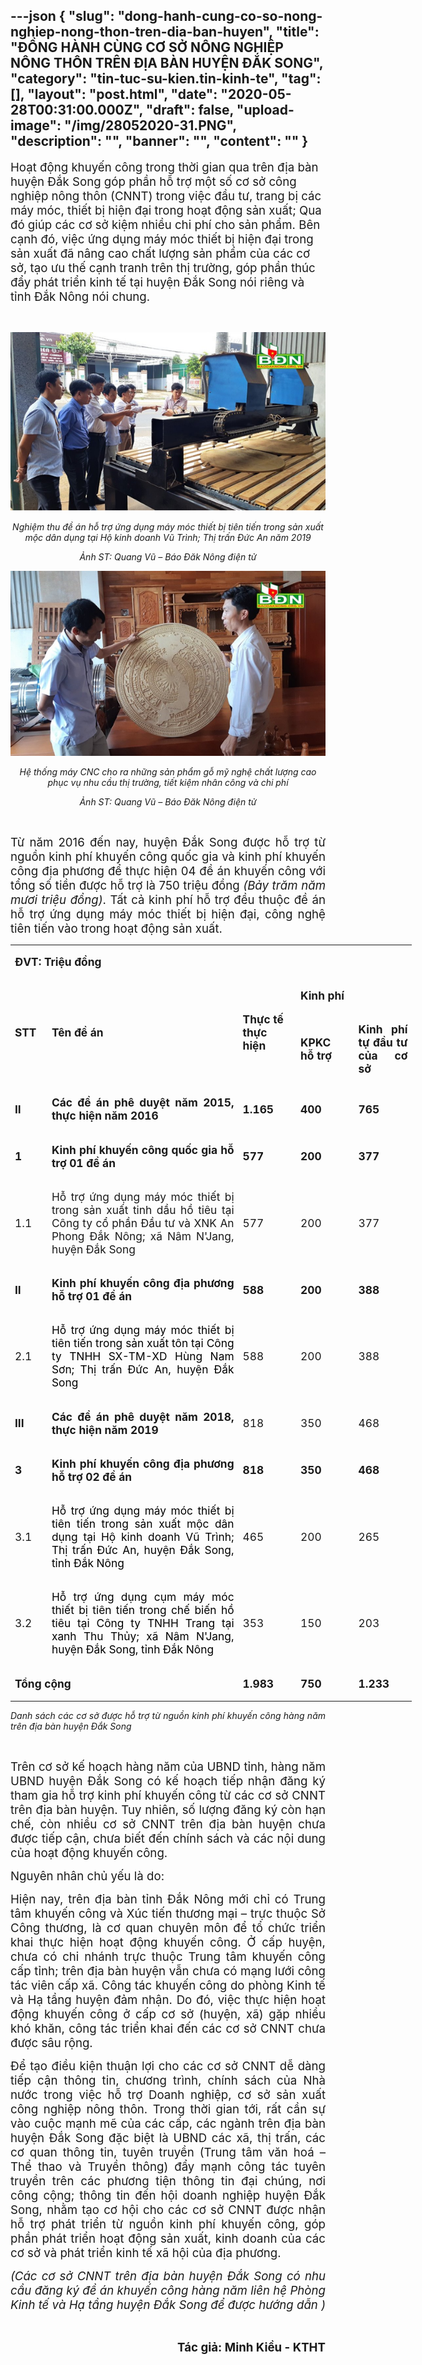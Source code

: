 ---json
{
    "slug": "dong-hanh-cung-co-so-nong-nghiep-nong-thon-tren-dia-ban-huyen",
    "title": "ĐỒNG HÀNH CÙNG CƠ SỞ NÔNG NGHIỆP NÔNG THÔN  TRÊN ĐỊA BÀN HUYỆN ĐẮK SONG",
    "category": "tin-tuc-su-kien.tin-kinh-te",
    "tag": [],
    "layout": "post.html",
    "date": "2020-05-28T00:31:00.000Z",
    "draft": false,
    "upload-image": "/img/28052020-31.PNG",
    "description": "",
    "banner": "",
    "__content__": ""
}
---
<p><span style="font-size:14.0pt">Hoạt động khuyến c&ocirc;ng trong thời gian qua tr&ecirc;n địa b&agrave;n huyện Đắk Song g&oacute;p phần hỗ trợ một số cơ sở c&ocirc;ng nghiệp n&ocirc;ng th&ocirc;n (CNNT) trong việc đầu tư, trang bị c&aacute;c m&aacute;y m&oacute;c, thiết bị hiện đại trong hoạt động sản xuất; Qua đ&oacute; gi&uacute;p c&aacute;c cơ sở kiệm nhiều chi ph&iacute; cho sản phẩm. B&ecirc;n cạnh đ&oacute;, việc ứng dụng m&aacute;y m&oacute;c thiết bị hiện đại trong sản xuất đ&atilde; n&acirc;ng cao chất lượng sản phẩm của c&aacute;c cơ sở, tạo ưu thế cạnh tranh tr&ecirc;n thị trường, g&oacute;p phần th&uacute;c đẩy ph&aacute;t triển kinh tế tại huyện Đắk Song n&oacute;i ri&ecirc;ng v&agrave; tỉnh Đắk N&ocirc;ng n&oacute;i chung.</span></p>

<p>&nbsp;</p>

<p style="text-align:center"><img alt="" src="/img/28052020-30.PNG" /></p>

<p style="text-align:center"><em><span style="font-size:10.5pt">Nghiệm thu đề &aacute;n hỗ trợ ứng dụng m&aacute;y m&oacute;c thiết bị ti&ecirc;n tiến trong sản xuất mộc d&acirc;n dụng tại Hộ kinh doanh Vũ Tr&igrave;nh; Thị trấn Đức An năm 2019</span></em></p>

<p style="text-align:center"><em><span style="font-size:10.5pt">Ảnh ST: Quang Vũ &ndash; B&aacute;o Đăk N&ocirc;ng điện tử</span></em></p>

<p style="text-align:center"><img alt="" src="/img/28052020-31.PNG" /></p>

<p style="text-align:center"><em><span style="font-size:10.5pt">Hệ thống m&aacute;y CNC cho ra những sản phẩm gỗ mỹ nghệ chất lượng cao phục vụ nhu cầu thị trường, tiết kiệm nh&acirc;n c&ocirc;ng v&agrave; chi ph&iacute;</span></em></p>

<p style="text-align:center"><em><span style="font-size:10.5pt">Ảnh ST: Quang Vũ &ndash; B&aacute;o Đăk N&ocirc;ng điện tử</span></em></p>

<p>&nbsp;</p>

<p style="text-align:justify"><span style="font-size:14.0pt">Từ năm 2016 đến nay, huyện Đắk Song được hỗ trợ từ nguồn kinh ph&iacute; khuyến c&ocirc;ng quốc gia v&agrave; kinh ph&iacute; khuyến c&ocirc;ng địa phương để thực hiện 04 đề &aacute;n khuyến c&ocirc;ng với tổng số tiền được hỗ trợ l&agrave; 750 triệu đồng <em>(Bảy trăm năm mươi triệu đồng)</em>. Tất cả kinh ph&iacute; hỗ trợ đều thuộc đề &aacute;n hỗ trợ ứng dụng m&aacute;y m&oacute;c thiết bị hiện đại, c&ocirc;ng nghệ ti&ecirc;n tiến v&agrave;o trong hoạt động sản xuất.</span></p>

<table cellspacing="0" class="Table" style="border-collapse:collapse; border:undefined; width:481.8pt">
	<tbody>
		<tr>
			<td colspan="5" style="width:481.8pt">
			<p style="text-align:justify"><strong><span style="font-size:13.0pt">ĐVT: Triệu đồng</span></strong></p>
			</td>
		</tr>
		<tr>
			<td rowspan="2" style="width:35.4pt">
			<p style="text-align:justify"><strong><span style="font-size:13.0pt">STT</span></strong></p>
			</td>
			<td rowspan="2" style="width:255.3pt">
			<p style="text-align:justify"><strong><span style="font-size:13.0pt">T&ecirc;n đề &aacute;n</span></strong></p>
			</td>
			<td rowspan="2" style="width:63.55pt">
			<p style="text-align:justify"><strong><span style="font-size:13.0pt">Thực tế</span></strong><br />
			<strong><span style="font-size:13.0pt"><strong>thực hiện</strong></span></strong></p>
			</td>
			<td colspan="2" style="width:127.55pt">
			<p style="text-align:justify"><strong><span style="font-size:13.0pt">Kinh ph&iacute;</span></strong></p>
			</td>
		</tr>
		<tr>
			<td style="width:63.75pt">
			<p style="text-align:justify"><strong><span style="font-size:13.0pt">KPKC</span></strong><br />
			<strong><span style="font-size:13.0pt"><strong>hỗ trợ</strong></span></strong></p>
			</td>
			<td style="width:63.8pt">
			<p style="text-align:justify"><strong><span style="font-size:13.0pt">Kinh ph&iacute; tự đầu tư của cơ sở</span></strong></p>
			</td>
		</tr>
		<tr>
			<td style="width:35.4pt">
			<p style="text-align:justify"><strong><span style="font-size:13.0pt">II</span></strong></p>
			</td>
			<td style="width:255.3pt">
			<p style="text-align:justify"><strong><span style="font-size:13.0pt">C&aacute;c đề &aacute;n ph&ecirc; duyệt năm 2015, thực hiện năm 2016</span></strong></p>
			</td>
			<td style="width:63.55pt">
			<p style="text-align:justify"><strong><span style="font-size:13.0pt">1.165</span></strong></p>
			</td>
			<td style="width:63.75pt">
			<p style="text-align:justify"><strong><span style="font-size:13.0pt">400</span></strong></p>
			</td>
			<td style="width:63.8pt">
			<p style="text-align:justify"><strong><span style="font-size:13.0pt">765</span></strong></p>
			</td>
		</tr>
		<tr>
			<td style="width:35.4pt">
			<p style="text-align:justify"><strong><span style="font-size:13.0pt">1</span></strong></p>
			</td>
			<td style="width:255.3pt">
			<p style="text-align:justify"><strong><span style="font-size:13.0pt">Kinh ph&iacute; khuyến c&ocirc;ng quốc gia hỗ trợ 01 đề &aacute;n</span></strong></p>
			</td>
			<td style="width:63.55pt">
			<p style="text-align:justify"><strong><span style="font-size:13.0pt">577</span></strong></p>
			</td>
			<td style="width:63.75pt">
			<p style="text-align:justify"><strong><span style="font-size:13.0pt">200</span></strong></p>
			</td>
			<td style="width:63.8pt">
			<p style="text-align:justify"><strong><span style="font-size:13.0pt">377</span></strong></p>
			</td>
		</tr>
		<tr>
			<td style="width:35.4pt">
			<p style="text-align:justify"><span style="font-size:13.0pt">1.1</span></p>
			</td>
			<td style="width:255.3pt">
			<p style="text-align:justify"><span style="font-size:13.0pt">Hỗ trợ ứng dụng m&aacute;y m&oacute;c thiết bị trong sản xuất tinh dầu hồ ti&ecirc;u tại C&ocirc;ng ty cổ phần Đầu tư v&agrave; XNK An Phong Đắk N&ocirc;ng; x&atilde; N&acirc;m N&#39;Jang, huyện Đắk Song</span></p>
			</td>
			<td style="width:63.55pt">
			<p style="text-align:justify"><span style="font-size:13.0pt">577</span></p>
			</td>
			<td style="width:63.75pt">
			<p style="text-align:justify"><span style="font-size:13.0pt">200</span></p>
			</td>
			<td style="width:63.8pt">
			<p style="text-align:justify"><span style="font-size:13.0pt">377</span></p>
			</td>
		</tr>
		<tr>
			<td style="width:35.4pt">
			<p style="text-align:justify"><strong><span style="font-size:13.0pt">II</span></strong></p>
			</td>
			<td style="width:255.3pt">
			<p style="text-align:justify"><strong><span style="font-size:13.0pt">Kinh ph&iacute; khuyến c&ocirc;ng địa phương hỗ trợ 01 đề &aacute;n</span></strong></p>
			</td>
			<td style="width:63.55pt">
			<p style="text-align:justify"><strong><span style="font-size:13.0pt">588</span></strong></p>
			</td>
			<td style="width:63.75pt">
			<p style="text-align:justify"><strong><span style="font-size:13.0pt">200</span></strong></p>
			</td>
			<td style="width:63.8pt">
			<p style="text-align:justify"><strong><span style="font-size:13.0pt">388</span></strong></p>
			</td>
		</tr>
		<tr>
			<td style="width:35.4pt">
			<p style="text-align:justify"><span style="font-size:13.0pt">2.1</span></p>
			</td>
			<td style="width:255.3pt">
			<p style="text-align:justify"><span style="font-size:13.0pt"><span style="color:black">Hỗ trợ ứng dụng m&aacute;y m&oacute;c thiết bị ti&ecirc;n tiến trong sản xuất t&ocirc;n tại C&ocirc;ng ty TNHH SX-TM-XD H&ugrave;ng Nam Sơn; Thị trấn Đức An, huyện Đắk Song</span></span></p>
			</td>
			<td style="width:63.55pt">
			<p style="text-align:justify"><span style="font-size:13.0pt">588</span></p>
			</td>
			<td style="width:63.75pt">
			<p style="text-align:justify"><span style="font-size:13.0pt">200</span></p>
			</td>
			<td style="width:63.8pt">
			<p style="text-align:justify"><span style="font-size:13.0pt">388</span></p>
			</td>
		</tr>
		<tr>
			<td style="width:35.4pt">
			<p style="text-align:justify"><strong><span style="font-size:13.0pt">III</span></strong></p>
			</td>
			<td style="width:255.3pt">
			<p style="text-align:justify"><strong><span style="font-size:13.0pt">C&aacute;c đề &aacute;n ph&ecirc; duyệt năm 2018, thực hiện năm 2019</span></strong></p>
			</td>
			<td style="width:63.55pt">
			<p style="text-align:justify"><span style="font-size:13.0pt">818</span></p>
			</td>
			<td style="width:63.75pt">
			<p style="text-align:justify"><span style="font-size:13.0pt">350</span></p>
			</td>
			<td style="width:63.8pt">
			<p style="text-align:justify"><span style="font-size:13.0pt">468</span></p>
			</td>
		</tr>
		<tr>
			<td style="width:35.4pt">
			<p style="text-align:justify"><strong><span style="font-size:13.0pt">3</span></strong></p>
			</td>
			<td style="width:255.3pt">
			<p style="text-align:justify"><strong><span style="font-size:13.0pt">Kinh ph&iacute; khuyến c&ocirc;ng địa phương hỗ trợ 02 đề &aacute;n</span></strong></p>
			</td>
			<td style="width:63.55pt">
			<p style="text-align:justify"><strong><span style="font-size:13.0pt">818</span></strong></p>
			</td>
			<td style="width:63.75pt">
			<p style="text-align:justify"><strong><span style="font-size:13.0pt">350</span></strong></p>
			</td>
			<td style="width:63.8pt">
			<p style="text-align:justify"><strong><span style="font-size:13.0pt">468</span></strong></p>
			</td>
		</tr>
		<tr>
			<td style="width:35.4pt">
			<p style="text-align:justify"><span style="font-size:13.0pt">3.1</span></p>
			</td>
			<td style="width:255.3pt">
			<p style="text-align:justify"><span style="font-size:13.0pt"><span style="color:black">Hỗ trợ ứng dụng m&aacute;y m&oacute;c thiết bị ti&ecirc;n tiến trong sản xuất mộc d&acirc;n dụng tại Hộ kinh doanh Vũ Tr&igrave;nh; Thị trấn Đức An, huyện Đắk Song, tỉnh Đắk N&ocirc;ng</span></span></p>
			</td>
			<td style="width:63.55pt">
			<p style="text-align:justify"><span style="font-size:13.0pt">465</span></p>
			</td>
			<td style="width:63.75pt">
			<p style="text-align:justify"><span style="font-size:13.0pt">200</span></p>
			</td>
			<td style="width:63.8pt">
			<p style="text-align:justify"><span style="font-size:13.0pt">265</span></p>
			</td>
		</tr>
		<tr>
			<td style="width:35.4pt">
			<p style="text-align:justify"><span style="font-size:13.0pt">3.2</span></p>
			</td>
			<td style="width:255.3pt">
			<p style="text-align:justify"><span style="font-size:13.0pt"><span style="color:black">Hỗ trợ ứng dụng cụm m&aacute;y m&oacute;c thiết bị ti&ecirc;n tiến trong chế biến hồ ti&ecirc;u tại C&ocirc;ng ty TNHH Trang tại xanh Thu Thủy; x&atilde; N&acirc;m N&#39;Jang, huyện Đắk Song, tỉnh Đắk N&ocirc;ng</span></span></p>
			</td>
			<td style="width:63.55pt">
			<p style="text-align:justify"><span style="font-size:13.0pt">353</span></p>
			</td>
			<td style="width:63.75pt">
			<p style="text-align:justify"><span style="font-size:13.0pt">150</span></p>
			</td>
			<td style="width:63.8pt">
			<p style="text-align:justify"><span style="font-size:13.0pt">203</span></p>
			</td>
		</tr>
		<tr>
			<td colspan="2" style="width:290.7pt">
			<p style="text-align:justify"><strong><span style="font-size:13.0pt">Tổng cộng</span></strong></p>
			</td>
			<td style="width:63.55pt">
			<p style="text-align:justify"><strong><span style="font-size:13.0pt">1.983</span></strong></p>
			</td>
			<td style="width:63.75pt">
			<p style="text-align:justify"><strong><span style="font-size:13.0pt">750</span></strong></p>
			</td>
			<td style="width:63.8pt">
			<p style="text-align:justify"><strong><span style="font-size:13.0pt">1.233</span></strong></p>
			</td>
		</tr>
	</tbody>
</table>

<p style="text-align:justify"><em>Danh s&aacute;ch c&aacute;c cơ sở được hỗ trợ từ nguồn kinh ph&iacute; khuyến c&ocirc;ng h&agrave;ng năm tr&ecirc;n địa b&agrave;n huyện Đắk Song</em></p>

<p style="text-align:justify">&nbsp;</p>

<p style="text-align:justify"><span style="font-size:14.0pt">Tr&ecirc;n cơ sở kế hoạch h&agrave;ng năm của UBND tỉnh, h&agrave;ng năm UBND huyện Đắk Song c&oacute; kế hoạch tiếp nhận đăng k&yacute; tham gia hỗ trợ kinh ph&iacute; khuyến c&ocirc;ng từ c&aacute;c cơ sở CNNT tr&ecirc;n địa b&agrave;n huyện. Tuy nhi&ecirc;n, số lượng đăng k&yacute; c&ograve;n hạn chế, c&ograve;n nhiều cơ sở CNNT tr&ecirc;n địa b&agrave;n huyện chưa được tiếp cận, chưa biết đến ch&iacute;nh s&aacute;ch v&agrave; c&aacute;c nội dung của hoạt động khuyến c&ocirc;ng. </span></p>

<p style="text-align:justify"><span style="font-size:14.0pt">Nguy&ecirc;n nh&acirc;n chủ yếu l&agrave; do:</span></p>

<p style="text-align:justify"><span style="font-size:14.0pt">Hi</span><span style="font-size:14.0pt">ện nay, tr&ecirc;n địa b&agrave;n tỉnh Đắk N&ocirc;ng mới chỉ c&oacute; Trung t&acirc;m khuyến c&ocirc;ng v&agrave; X&uacute;c tiến thương mại &ndash; trực thuộc Sở C&ocirc;ng thương, l&agrave; cơ quan chuy&ecirc;n m&ocirc;n để tổ chức triển khai thực hiện hoạt động khuyến c&ocirc;ng. Ở cấp huyện, chưa c&oacute; chi nh&aacute;nh trực thuộc Trung t&acirc;m khuyến c&ocirc;ng cấp tỉnh; tr&ecirc;n địa b&agrave;n huyện vẫn chưa c&oacute; mạng lưới c&ocirc;ng t&aacute;c vi&ecirc;n cấp x&atilde;. C&ocirc;ng t&aacute;c khuyến c&ocirc;ng do ph&ograve;ng Kinh tế v&agrave; Hạ tầng huyện đảm nhận. Do đ&oacute;, việc thực hiện hoạt động khuyến c&ocirc;ng ở cấp cơ sở (huyện, x&atilde;) gặp nhiều kh&oacute; khăn, c&ocirc;ng t&aacute;c triển khai đến c&aacute;c cơ sở CNNT chưa được s&acirc;u rộng.</span></p>

<p style="text-align:justify"><span style="font-size:14.0pt">Để tạo điều kiện thuận lợi cho c&aacute;c cơ sở CNNT dễ d&agrave;ng tiếp cận th&ocirc;ng tin, chương tr&igrave;nh, ch&iacute;nh s&aacute;ch của Nh&agrave; nước trong việc hỗ trợ Doanh nghiệp, cơ sở sản xuất c&ocirc;ng nghiệp n&ocirc;ng th&ocirc;n. Trong thời gian tới, rất cần sự v&agrave;o cuộc mạnh mẽ của c&aacute;c cấp, c&aacute;c ng&agrave;nh tr&ecirc;n địa b&agrave;n huyện Đắk Song đặc biệt l&agrave; UBND c&aacute;c x&atilde;, thị trấn, c&aacute;c cơ quan th&ocirc;ng tin, tuy&ecirc;n truyền (Trung t&acirc;m văn ho&aacute; &ndash; Thể thao v&agrave; Truyền th&ocirc;ng) đẩy mạnh c&ocirc;ng t&aacute;c tuy&ecirc;n truyền tr&ecirc;n c&aacute;c phương tiện th&ocirc;ng tin đại ch&uacute;ng, nơi c&ocirc;ng cộng; th&ocirc;ng tin đến hội doanh nghiệp huyện Đắk Song, nhằm tạo cơ hội cho c&aacute;c cơ sở CNNT được nhận hỗ trợ ph&aacute;t triển từ nguồn kinh ph&iacute; khuyến c&ocirc;ng, g&oacute;p phần ph&aacute;t triển hoạt động sản xuất, kinh doanh của c&aacute;c cơ sở v&agrave; ph&aacute;t triển kinh tế x&atilde; hội của địa phương.</span></p>

<p style="text-align:justify"><em><span style="font-size:14.0pt">(C&aacute;c cơ sở CNNT tr&ecirc;n địa b&agrave;n huyện Đắk Song c&oacute; nhu cầu đăng k&yacute; đề &aacute;n khuyến c&ocirc;ng h&agrave;ng năm li&ecirc;n hệ Ph&ograve;ng Kinh tế v&agrave; Hạ tầng huyện Đắk Song để được hướng dẫn )</span></em></p>

<p style="text-align:justify">&nbsp;</p>

<p style="text-align:right"><strong><span style="font-size:14.0pt">T&aacute;c giả: Minh Kiều - KTHT</span></strong></p>
